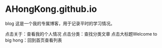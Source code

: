 # AHongKong.github.io
blog
这是一个我的专属博客，用于记录平时的学习情况。

点击关于：查看我的个人情况
点击分类：查找分类文章
点击大标题Welcome to big hong：回到首页查看列表
